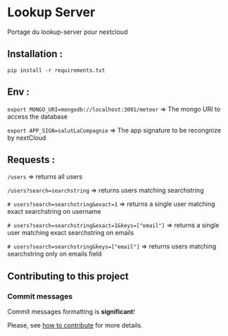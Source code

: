 # Lookup Server

Portage du lookup-server pour nextcloud

## Installation :

```pip install -r requirements.txt```

## Env :

```export MONGO_URI=mongodb://localhost:3001/meteor``` => The mongo URI to access the database

```export APP_SIGN=salutLaCompagnie``` => The app signature to be recongnize by nextCloud

## Requests :

```/users``` => returns all users

```/users?search=searchstring``` => returns users matching searchstring

```# users?search=searchstring&exact=1``` => returns a single user matching exact searchstring on username

```# users?search=searchstring&exact=1&keys=["email"]``` => returns a single user matching exact searchstring on emails

```# users?search=searchstring&keys=["email"]``` => returns users matching searchstring only on emails field

## Contributing to this project

### Commit messages

Commit messages formatting is **significant**!

Please, see [how to contribute](docs/CONTRIBUTING.md) for more details.
